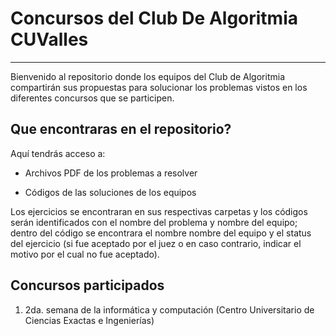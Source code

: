 # Concursos del Club De Algoritmia CUValles
___

Bienvenido al repositorio donde los equipos del Club de Algoritmia compartirán sus propuestas para solucionar los problemas vistos en los diferentes concursos que se participen.

## Que encontraras en el repositorio?

Aquí tendrás acceso a:

* Archivos PDF de los problemas a resolver

* Códigos de las soluciones de los equipos

Los ejercicios se encontraran en sus respectivas carpetas y los códigos serán identificados con el nombre del problema y nombre del equipo; dentro del código se encontrara el nombre nombre del equipo y el status del ejercicio (si fue aceptado por el juez o en caso contrario, indicar el motivo por el cual no fue aceptado).

## Concursos participados

1. 2da. semana de la informática y computación (Centro Universitario de Ciencias Exactas e Ingenierías)
